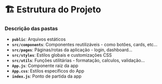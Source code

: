 # 🏗️ Estrutura do Projeto


### Descrição das pastas 
- **`public`**: Arquivos estáticos 
- **`src/components`**: Componentes reutilizáveis - como botôes, cards, etc...
- **`src/pages`**: Páginas/rotas da aplicação - login, dashboard...
- **`src/styles`**: Estilos globais e customizações CSS
- **`src/utils`**: Funções utilitárias - formatação, calculos, validação...
- **`App.js`**: Componente raiz da app
- **`App.css`**: Estilos específicos do App
- **`index.js`**: Ponto de partida da app